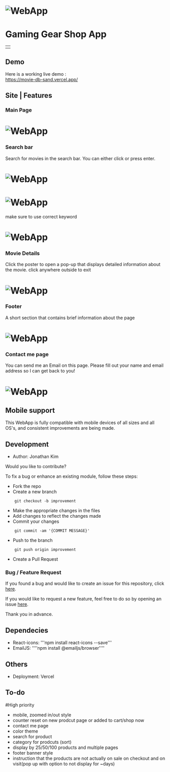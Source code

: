 # ![WebApp](https://github.com/jkim1998/Movie-DB-/blob/main/screenshot/page1.png)
# Gaming Gear Shop App
<table>
<tr>
<td>
  
</td>
</tr>
</table>


## Demo
Here is a working live demo :  
https://movie-db-sand.vercel.app/


## Site | Features

### Main Page

# ![WebApp](https://github.com/jkim1998/Movie-DB-/blob/main/screenshot/page1.png)

### Search bar

Search for movies in the search bar.
You can either click or press enter.

# ![WebApp](https://github.com/jkim1998/Movie-DB-/blob/main/screenshot/search.png)
# ![WebApp](https://github.com/jkim1998/Movie-DB-/blob/main/screenshot/searchbar.png)

make sure to use correct keyword

# ![WebApp](https://github.com/jkim1998/Movie-DB-/blob/main/screenshot/not%20found.png)

### Movie Details

Click the poster to open a pop-up that displays detailed information about the movie. click anywhere outside to exit 

# ![WebApp](https://github.com/jkim1998/Movie-DB-/blob/main/screenshot/moviedetail.png)

### Footer

A short section that contains brief information about the page 

# ![WebApp](https://github.com/jkim1998/Movie-DB-/blob/main/screenshot/footer.png)


### Contact me page

You can send me an Email on this page. Please fill out your name and email address so I can get back to you!

# ![WebApp](https://github.com/jkim1998/Movie-DB-/blob/main/screenshot/contact.png)

## Mobile support
This WebApp is fully compatible with mobile devices of all sizes and all OS's, and consistent improvements are being made.


## Development
- Author: Jonathan Kim

Would you like to contribute?

To fix a bug or enhance an existing module, follow these steps:

- Fork the repo
- Create a new branch 
```
    git checkout -b improvement
```
- Make the appropriate changes in the files
- Add changes to reflect the changes made
- Commit your changes 
```
    git commit -am '{COMMIT MESSAGE}'
```
- Push to the branch 
```
    git push origin improvement
```
- Create a Pull Request 

### Bug / Feature Request

If you found a bug and would like to create an issue for this repository, click [here](https://github.com/jkim1998/Movie-DB-/issues/new).

If you would like to request a new feature, feel free to do so by opening an issue [here](https://github.com/jkim1998/Movie-DB-/issues/new).

Thank you in advance.

## Dependecies 

- React-icons: '''npm install react-icons --save'''
- EmailJS: ''''npm install @emailjs/browser''''


## Others

- Deployment: Vercel

## To-do
#High priority
- mobile, zoomed in/out style 
- counter reset on new prodcut page or added to cart/shop now 
- contact me page
- color theme 
- search for product 
- category for prodcuts (sort)
- display by 25/50/100 products and multiple pages
- footer banner style
- instruction that the products are not actually on sale on checkout and on visit(pop up with option to not display for ~days)

